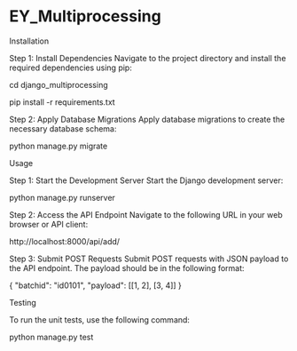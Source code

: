 # EY_Multiprocessing

Installation

Step 1: Install Dependencies
Navigate to the project directory and install the required dependencies using pip:

cd django_multiprocessing

pip install -r requirements.txt

Step 2: Apply Database Migrations
Apply database migrations to create the necessary database schema:

python manage.py migrate

Usage

Step 1: Start the Development Server
Start the Django development server:

python manage.py runserver

Step 2: Access the API Endpoint
Navigate to the following URL in your web browser or API client:

http://localhost:8000/api/add/

Step 3: Submit POST Requests
Submit POST requests with JSON payload to the API endpoint. 
The payload should be in the
following format:

{
&quot;batchid&quot;: &quot;id0101&quot;,
&quot;payload&quot;: [[1, 2], [3, 4]]
}

Testing

To run the unit tests, use the following command:

python manage.py test
